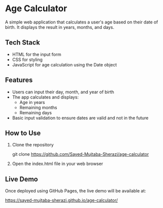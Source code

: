 # Age Calculator

A simple web application that calculates a user's age based on their date of birth. It displays the result in years, months, and days.

## Tech Stack

- HTML for the input form
- CSS for styling
- JavaScript for age calculation using the Date object

## Features

- Users can input their day, month, and year of birth
- The app calculates and displays:
  - Age in years
  - Remaining months
  - Remaining days
- Basic input validation to ensure dates are valid and not in the future

## How to Use

1. Clone the repository

   git clone https://github.com/Sayed-Mujtaba-Sherazi/age-calculator

2. Open the index.html file in your web browser

## Live Demo

Once deployed using GitHub Pages, the live demo will be available at:

https://sayed-mujtaba-sherazi.github.io/age-calculator/
